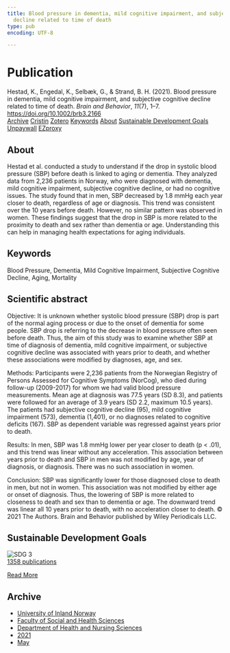 ```yaml
---
title: Blood pressure in dementia, mild cognitive impairment, and subjective cognitive
  decline related to time of death
type: pub
encoding: UTF-8

---
```

<h1>Publication</h1>
<article id="csl-bib-container-EI7H9TU5" class="csl-bib-container">
  <div class="csl-bib-body"> <div class="csl-entry">Hestad, K., Engedal, K., Selbæk, G., &#38; Strand, B. H. (2021). Blood pressure in dementia, mild cognitive impairment, and subjective cognitive decline related to time of death. <i>Brain and Behavior</i>, <i>11</i>(7), 1–7. <a href="https://doi.org/10.1002/brb3.2166">https://doi.org/10.1002/brb3.2166</a></div> </div>
  <div class="csl-bib-buttons">
    <a href="#taxonomy-article-EI7H9TU5" alt="archive" class="csl-bib-button">Archive</a>
    <a href="https://app.cristin.no/results/show.jsf?id=1910636" alt="Cristin" class="csl-bib-button">Cristin</a>
    <a href="http://zotero.org/groups/5881554/items/EI7H9TU5" alt="Zotero" class="csl-bib-button">Zotero</a>
    <a href="#keywords-article-EI7H9TU5" alt="keywords" class="csl-bib-button">Keywords</a>
    <a href="#about-article-EI7H9TU5" alt="about_pub" class="csl-bib-button">About</a>
    <a href="#sdg-article-EI7H9TU5" alt="sdg" class="csl-bib-button">Sustainable Development Goals</a>
    <a href="https://onlinelibrary.wiley.com/doi/pdfdirect/10.1002/brb3.2166" alt="Unpaywall" class="csl-bib-button">Unpaywall</a>
    <a href="https://onlinelibrary.wiley.com/doi/pdfdirect/10.1002/brb3.2166" alt="EZproxy" class="csl-bib-button">EZproxy</a>
  </div>
  <div id="csl-bib-meta-container-EI7H9TU5"></div>
</article>
<div id="csl-bib-meta-EI7H9TU5" class="csl-bib-meta">
  <article id="about-article-EI7H9TU5" class="about_pub-article">
    <h1>About</h1>
    Hestad et al. conducted a study to understand if the drop in systolic blood pressure (SBP) before death is linked to aging or dementia. They analyzed data from 2,236 patients in Norway, who were diagnosed with dementia, mild cognitive impairment, subjective cognitive decline, or had no cognitive issues. The study found that in men, SBP decreased by 1.8 mmHg each year closer to death, regardless of age or diagnosis. This trend was consistent over the 10 years before death. However, no similar pattern was observed in women. These findings suggest that the drop in SBP is more related to the proximity to death and sex rather than dementia or age. Understanding this can help in managing health expectations for aging individuals.
  </article>
  <article id="keywords-article-EI7H9TU5" class="keywords-article">
    <h1>Keywords</h1>
    Blood Pressure, Dementia, Mild Cognitive Impairment, Subjective Cognitive Decline, Aging, Mortality
  </article>
  <article id="abstract-article-EI7H9TU5" class="abstract-article">
    <h1>Scientific abstract</h1>
    Objective: It is unknown whether systolic blood pressure (SBP) drop is part of the normal aging process or due to the onset of dementia for some people. SBP drop is referring to the decrease in blood pressure often seen before death. Thus, the aim of this study was to examine whether SBP at time of diagnosis of dementia, mild cognitive impairment, or subjective cognitive decline was associated with years prior to death, and whether these associations were modified by diagnoses, age, and sex. 
 
Methods: Participants were 2,236 patients from the Norwegian Registry of Persons Assessed for Cognitive Symptoms (NorCog), who died during follow-up (2009-2017) for whom we had valid blood pressure measurements. Mean age at diagnosis was 77.5 years (SD 8.3), and patients were followed for an average of 3.9 years (SD 2.2, maximum 10.5 years). The patients had subjective cognitive decline (95), mild cognitive impairment (573), dementia (1,401), or no diagnoses related to cognitive deficits (167). SBP as dependent variable was regressed against years prior to death. 
 
Results: In men, SBP was 1.8 mmHg lower per year closer to death (p < .01), and this trend was linear without any acceleration. This association between years prior to death and SBP in men was not modified by age, year of diagnosis, or diagnosis. There was no such association in women. 
 
Conclusion: SBP was significantly lower for those diagnosed close to death in men, but not in women. This association was not modified by either age or onset of diagnosis. Thus, the lowering of SBP is more related to closeness to death and sex than to dementia or age. The downward trend was linear all 10 years prior to death, with no acceleration closer to death. 
© 2021 The Authors. Brain and Behavior published by Wiley Periodicals LLC.
  </article>
  <article id="sdg-article-EI7H9TU5" class="sdg-article">
    <h1>Sustainable Development Goals</h1>
    <div class="sdg-container"><div id="sdg3" class="sdg">
        <img src="{{< params subfolder >}}images/sdg/sdg03_en.png" class="image" alt="SDG 3">
        <div class="sdg-overlay">
          <a href="/en/archive/?key=?sdg=3#archive" class="sdg-publication-count"><span>1358</span> publications</a>
          <p><a href="https://sdgs.un.org/goals/goal3" class="sdg-read-more">Read More</a></p>
        </div>
      </div></div>
  </article>
  <article id="taxonomy-article-EI7H9TU5" class="taxonomy-article">
    <h1>Archive</h1>
    <ul>
      <li>
        <a href="/en/archive/?key=3DCRN523">University of Inland Norway</a>
      </li>
      <li>
        <a href="/en/archive/?key=IDKFS3MX">Faculty of Social and Health Sciences</a>
      </li>
      <li>
        <a href="/en/archive/?key=GTV4ECMZ">Department of Health and Nursing Sciences</a>
      </li>
      <li>
        <a href="/en/archive/?key=4IUS5XY3">2021</a>
      </li>
      <li>
        <a href="/en/archive/?key=HWX9WD2F">May</a>
      </li>
    </ul>
  </article>
</div>

